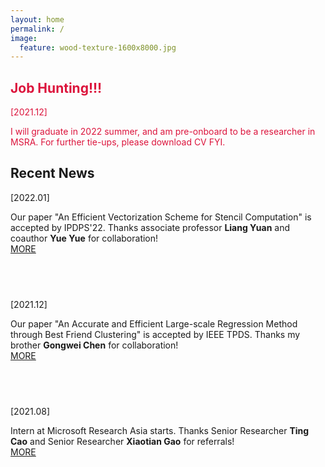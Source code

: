 ```yaml
---
layout: home
permalink: /
image:
  feature: wood-texture-1600x8000.jpg 
---
```


<div class="tiles">

<div class="tile">
  <h2 class="post-title"><font color="CRIMSON">Job Hunting!!!</font></h2>
  <p class="post-excerpt"><font color="CRIMSON">[2021.12]</font></p>
  <p class="post-excerpt"><font color="CRIMSON">I will graduate in 2022 summer, and am pre-onboard to be a researcher in MSRA. For further tie-ups, please download CV FYI.</font></p>
</div><!-- /.tile -->


<div class="tile">
  <h2 class="post-title">Recent News</h2>
  <p class="post-excerpt">[2022.01]</p>
  <p class="post-excerpt">Our paper "An Efficient Vectorization Scheme for Stencil Computation" is accepted by IPDPS'22. Thanks associate professor <b>Liang Yuan</b> and coauthor <b>Yue Yue</b> for collaboration!<a href="https://www.likun.tech/news/ipdps22"><br>MORE</a></p>
</div><!-- /.tile -->


<div class="tile">
  <h2 class="post-title"> &nbsp;</h2>
  <p class="post-excerpt">[2021.12]</p>
  <p class="post-excerpt">Our paper "An Accurate and Efficient Large-scale Regression Method through Best Friend Clustering" is accepted by IEEE TPDS. Thanks my brother <b>Gongwei Chen</b> for collaboration! <a href="https://www.likun.tech/news/tpds2021"><br>MORE</a></p>
</div><!-- /.tile -->


<div class="tile">
  <h2 class="post-title">&nbsp;</h2>
  <p class="post-excerpt">[2021.08]</p>
  <p class="post-excerpt">Intern at Microsoft Research Asia starts. Thanks Senior Researcher <b>Ting Cao</b> and Senior Researcher <b>Xiaotian Gao</b> for referrals! <a href="https://www.likun.tech/news/msra_intern"><br>MORE</a></p>
</div><!-- /.tile -->





</div><!-- /.tiles -->
